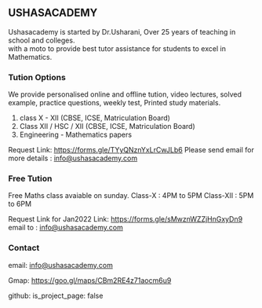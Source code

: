 ## USHASACADEMY
Ushasacademy is started by Dr.Usharani, Over 25 years of teaching in school and colleges.  
with a moto to provide best tutor assistance for students to excel in Mathematics.


### Tution Options
We provide personalised online and offline tution, video lectures, solved example, practice questions, weekly test, Printed study materials.

1) class X - XII  (CBSE, ICSE, Matriculation Board) 
2) Class XII / HSC / XII  (CBSE, ICSE, Matriculation Board) 
3) Engineering - Mathematics papers

Request Link: https://forms.gle/TYyQNznYxLrCwJLb6
Please send email for more details : info@ushasacademy.com


### Free Tution 

Free Maths class avaiable on sunday.
Class-X : 4PM to 5PM 
Class-XII : 5PM to 6PM 

Request Link  for Jan2022 Link: https://forms.gle/sMwznWZZjHnGxyDn9
email to : info@ushasacademy.com

### Contact
email: info@ushasacademy.com

Gmap: https://goo.gl/maps/CBm2RE4z71aocm6u9

github:
  is_project_page: false

